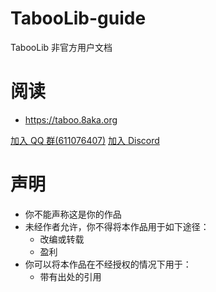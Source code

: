 # TabooLib-guide

TabooLib 非官方用户文档

# 阅读

- https://taboo.8aka.org


[加入 QQ 群(611076407)](https://8aka.org/qq)
[加入 Discord](https://discord.gg/dAmsfCs3)


# 声明

- 你不能声称这是你的作品
- 未经作者允许，你不得将本作品用于如下途径：
    - 改编或转载
    - 盈利
- 你可以将本作品在不经授权的情况下用于：
    - 带有出处的引用
